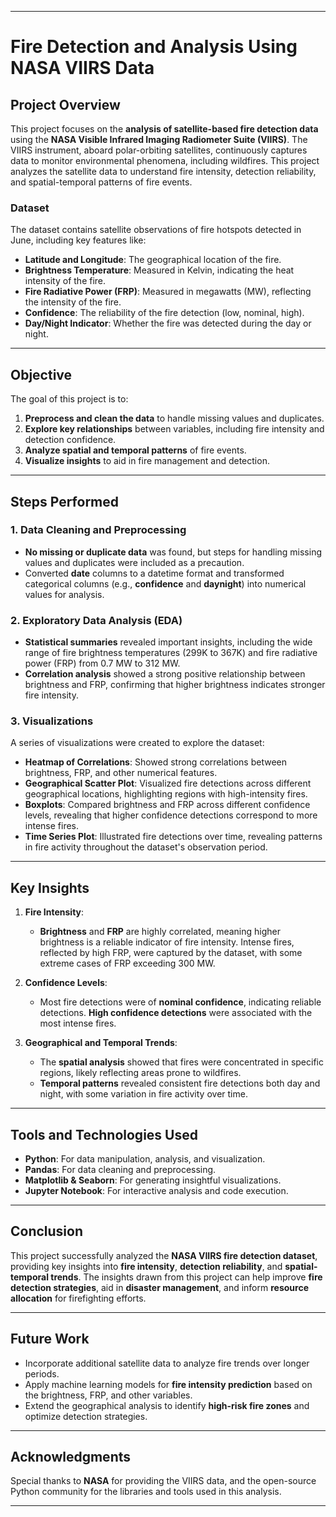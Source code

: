 

---

# Fire Detection and Analysis Using NASA VIIRS Data

## Project Overview

This project focuses on the **analysis of satellite-based fire detection data** using the **NASA Visible Infrared Imaging Radiometer Suite (VIIRS)**. The VIIRS instrument, aboard polar-orbiting satellites, continuously captures data to monitor environmental phenomena, including wildfires. This project analyzes the satellite data to understand fire intensity, detection reliability, and spatial-temporal patterns of fire events.

### Dataset
The dataset contains satellite observations of fire hotspots detected in June, including key features like:
- **Latitude and Longitude**: The geographical location of the fire.
- **Brightness Temperature**: Measured in Kelvin, indicating the heat intensity of the fire.
- **Fire Radiative Power (FRP)**: Measured in megawatts (MW), reflecting the intensity of the fire.
- **Confidence**: The reliability of the fire detection (low, nominal, high).
- **Day/Night Indicator**: Whether the fire was detected during the day or night.

---

## Objective

The goal of this project is to:
1. **Preprocess and clean the data** to handle missing values and duplicates.
2. **Explore key relationships** between variables, including fire intensity and detection confidence.
3. **Analyze spatial and temporal patterns** of fire events.
4. **Visualize insights** to aid in fire management and detection.

---

## Steps Performed

### 1. Data Cleaning and Preprocessing
- **No missing or duplicate data** was found, but steps for handling missing values and duplicates were included as a precaution.
- Converted **date** columns to a datetime format and transformed categorical columns (e.g., **confidence** and **daynight**) into numerical values for analysis.

### 2. Exploratory Data Analysis (EDA)
- **Statistical summaries** revealed important insights, including the wide range of fire brightness temperatures (299K to 367K) and fire radiative power (FRP) from 0.7 MW to 312 MW.
- **Correlation analysis** showed a strong positive relationship between brightness and FRP, confirming that higher brightness indicates stronger fire intensity.

### 3. Visualizations
A series of visualizations were created to explore the dataset:
- **Heatmap of Correlations**: Showed strong correlations between brightness, FRP, and other numerical features.
- **Geographical Scatter Plot**: Visualized fire detections across different geographical locations, highlighting regions with high-intensity fires.
- **Boxplots**: Compared brightness and FRP across different confidence levels, revealing that higher confidence detections correspond to more intense fires.
- **Time Series Plot**: Illustrated fire detections over time, revealing patterns in fire activity throughout the dataset's observation period.

---

## Key Insights

1. **Fire Intensity**:
   - **Brightness** and **FRP** are highly correlated, meaning higher brightness is a reliable indicator of fire intensity. Intense fires, reflected by high FRP, were captured by the dataset, with some extreme cases of FRP exceeding 300 MW.

2. **Confidence Levels**:
   - Most fire detections were of **nominal confidence**, indicating reliable detections. **High confidence detections** were associated with the most intense fires.

3. **Geographical and Temporal Trends**:
   - The **spatial analysis** showed that fires were concentrated in specific regions, likely reflecting areas prone to wildfires. 
   - **Temporal patterns** revealed consistent fire detections both day and night, with some variation in fire activity over time.

---

## Tools and Technologies Used

- **Python**: For data manipulation, analysis, and visualization.
- **Pandas**: For data cleaning and preprocessing.
- **Matplotlib & Seaborn**: For generating insightful visualizations.
- **Jupyter Notebook**: For interactive analysis and code execution.

---

## Conclusion

This project successfully analyzed the **NASA VIIRS fire detection dataset**, providing key insights into **fire intensity**, **detection reliability**, and **spatial-temporal trends**. The insights drawn from this project can help improve **fire detection strategies**, aid in **disaster management**, and inform **resource allocation** for firefighting efforts.

---

## Future Work

- Incorporate additional satellite data to analyze fire trends over longer periods.
- Apply machine learning models for **fire intensity prediction** based on the brightness, FRP, and other variables.
- Extend the geographical analysis to identify **high-risk fire zones** and optimize detection strategies.

---

## Acknowledgments

Special thanks to **NASA** for providing the VIIRS data, and the open-source Python community for the libraries and tools used in this analysis.

---

